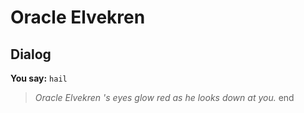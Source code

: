 # Oracle Elvekren
## Dialog

**You say:** `hail`



>*Oracle Elvekren 's eyes glow red as he looks down at you.*
end
